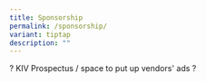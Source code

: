 ```yaml
---
title: Sponsorship
permalink: /sponsorship/
variant: tiptap
description: ""
---
```

<p>? KIV Prospectus / space to put up vendors' ads ?</p>